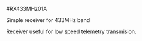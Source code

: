 <!--- PrjInfo ---> <!--- Please remove this line after manually editing --->
<!--- 00a56be08b96043df9e37d6aff7b6990 --->
<!--- Created:20170111-16:38: ---> 
<!--- Author:Mlab: ---> 
<!--- AuthorEmail:mlab@mlab.cz: ---> 
<!--- Tags:imported: ---> 
<!--- Ust:None: ---> 
<!--- Name:RX433MHz01A: --->
#RX433MHz01A 
<!--- LongName --->
Simple receiver for 433MHz band
<!--- ELongName ---> 

<!--- Lead --->
Receiver useful for low speed telemetry transmision.
<!--- ELead ---> 


​
​
<!--- Description --->
<!--- EDescription --->
<!--- Content --->
<!--- EContent --->
            